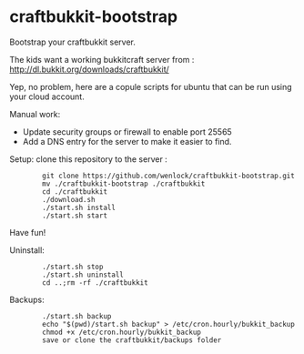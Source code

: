 craftbukkit-bootstrap
=====================

Bootstrap your craftbukkit server.

The kids want a working bukkitcraft server from : http://dl.bukkit.org/downloads/craftbukkit/

Yep, no problem, here are a copule scripts for ubuntu that can be run using your cloud account.

Manual work:
* Update security groups or firewall to enable port 25565
* Add a DNS entry for the server to make it easier to find.
 
 
Setup:
clone this repository to the server : 

            git clone https://github.com/wenlock/craftbukkit-bootstrap.git
            mv ./craftbukkit-bootstrap ./craftbukkit
            cd ./craftbukkit
            ./download.sh
            ./start.sh install
            ./start.sh start
 
Have fun!
 
Uninstall:

            ./start.sh stop
            ./start.sh uninstall
            cd ..;rm -rf ./craftbukkit
 
Backups:
 
            ./start.sh backup
            echo "$(pwd)/start.sh backup" > /etc/cron.hourly/bukkit_backup
            chmod +x /etc/cron.hourly/bukkit_backup
            save or clone the craftbukkit/backups folder
 
 
 
